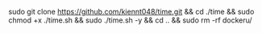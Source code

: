 sudo git clone https://github.com/kiennt048/time.git && cd ./time && sudo chmod +x ./time.sh && sudo ./time.sh -y && cd .. && sudo rm -rf dockeru/

